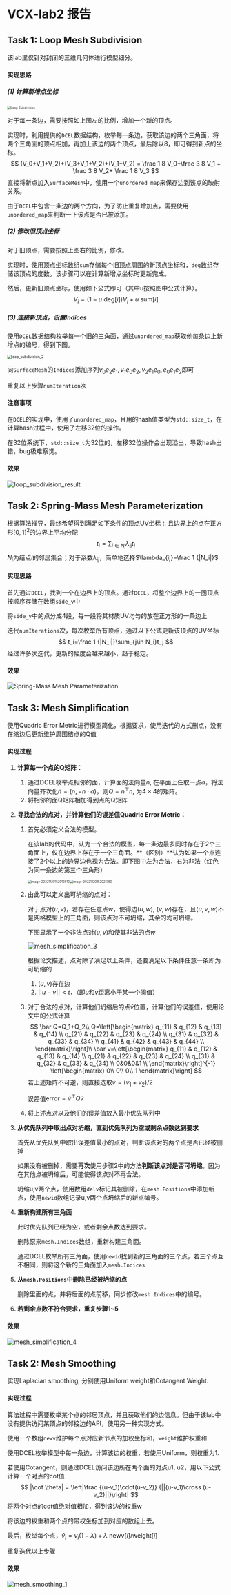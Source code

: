 # VCX-lab2 报告

## Task 1: Loop Mesh Subdivision

该lab里仅针对封闭的三维几何体进行模型细分。

#### 实现思路

##### (1) 计算新增点坐标

<img src="./report_image/loop_subdivision_1.png" alt="Loop Subdivision" style="zoom: 50%;" />

对于每一条边，需要按照如上图左的比例，增加一个新的顶点。

实现时，利用提供的```DCEL```数据结构，枚举每一条边，获取该边的两个三角面，将两个三角面的顶点相加，再加上该边的两个顶点，最后除以8，即可得到新点的坐标。
$$
(V_0+V_1+V_2)+(V_3+V_1+V_2)+(V_1+V_2) = \frac 1 8 V_0+\frac 3 8 V_1 + \frac 3 8 V_2+ \frac 1 8 V_3
$$
直接将新点加入```SurfaceMesh```中，使用一个```unordered_map```来保存边到该点的映射关系。

由于```DCEL```中包含一条边的两个方向，为了防止重复增加点，需要使用```unordered_map```来判断一下该点是否已被添加。

##### (2) 修改旧顶点坐标

对于旧顶点，需要按照上图右的比例，修改。

实现时，使用顶点坐标数组```sum```存储每个旧顶点周围的新顶点坐标和，```deg```数组存储该顶点的度数。该步骤可以在计算新增点坐标时更新完成。

然后，更新旧顶点坐标，使用如下公式即可（其中u按照图中公式计算）。
$$
V_i = (1-u\ \text{deg}[i])V_i+u\ \text{sum}[i]
$$

##### (3) 连接新顶点，设置Indices

使用```DCEL```数据结构枚举每一个旧的三角面，通过```unordered_map```获取他每条边上新增点的编号，得到下图。

<img src="./report_image/loop_subdivision_2.png" alt="loop_subdivision_2" style="zoom:60%;" />

向```SurfaceMesh```的```Indices```添加序列$v_0e_2e_1,v_1e_0e_2,v_2e_1e_0,e_0e_1e_2$即可



重复以上步骤```numIteration```次

#### 注意事项

在```DCEL```的实现中，使用了```unordered_map```，且用的hash值类型为```std::size_t```，在计算hash过程中，使用了左移32位的操作。

在32位系统下，```std::size_t```为32位的，左移32位操作会出现溢出，导致hash出错，bug极难察觉。

#### 效果

![loop_subdivision_result](./report_image/loop_subdivision_3.png)

## Task 2: Spring-Mass Mesh Parameterization

根据算法推导，最终希望得到满足如下条件的顶点UV坐标 $t$. 且边界上的点在正方形$[0,1]^2$的边界上平均分配
$$
t_i=\sum_{j\in N_i}\lambda_{ij}t_j
$$
$N_i$为结点$i$的邻居集合；对于系数$\lambda_{ij}$，简单地选择$\lambda_{ij}=\frac 1 {|N_i|}$

#### 实现思路

首先通过```DCEL```，找到一个在边界上的顶点。通过```DCEL```，将整个边界上的一圈顶点按顺序存储在数组```side_v```中

将```side_v```中的点分成4段，每一段将其材质UV均匀的放在正方形的一条边上

迭代```numIterations```次，每次枚举所有顶点，通过以下公式更新该顶点的UV坐标
$$
t_i=\frac 1 {|N_i|}\sum_{j\in N_i}t_j
$$
经过许多次迭代，更新的幅度会越来越小，趋于稳定。

#### 效果

![Spring-Mass Mesh Parameterization](./report_image/spring_parameterization_1.png)

## Task 3: Mesh Simplification

使用Quadric Error Metric进行模型简化，根据要求，使用迭代的方式删点，没有在缩边后更新维护周围结点的Q值

#### 实现过程

1. **计算每一个点的Q矩阵：**

   1. 通过DCEL枚举点相邻的面，计算面的法向量$n$, 在平面上任取一点$a$，将法向量齐次化$\bar n=(n,-n\cdot a)$，则$Q=n^{\top}n$, 为$4\times 4$的矩阵。
   2. 将相邻的面Q矩阵相加得到点的Q矩阵

2. **寻找合法的点对，并计算他们的误差值Quadric Error Metric：**

   1. 首先必须定义合法的模型。

      在该lab的代码中，认为一个合法的模型，每一条边最多同时存在于2个三角面上，仅在边界上存在于一个三角面。**（区别）**认为如果一个点连接了2个以上的边界边也视为合法。即下图中左为合法，右为非法（红色为同一条边的第三个三角形）

      <img src="./report_image/mesh_simplification_1.png" alt="image-20221120152012810" style="zoom:50%;" /><img src="./report_image/mesh_simplification_2.png" alt="image-20221120152021780" style="zoom:50%;" />

   2. 由此可以定义出可坍缩的点对：

      对于点对$(u,v)$，若存在任意点$w$，使得边$(u,w),\ (v,w)$存在，且$(u,v,w)$不是网格模型上的三角面，则该点对不可坍缩，其余的均可坍缩。

      下图显示了一个非法点对$(u,v)$和使其非法的点$w$

      ![mesh_simplification_3](./report_image/mesh_simplification_3.png)

      根据论文描述，点对除了满足以上条件，还要满足以下条件任意一条即为可坍缩的

      1. $(u,v)$存在边
      2. $||u-v||<t$，（即$u$和$v$距离小于某一个阈值）

   3. 对于合法的点对，计算他们坍缩后的点$\bar v$位置，计算他们的误差值，使用论文中的公式计算
      $$
      \bar Q=Q_1+Q_2\\
      Q=\left[\begin{matrix}
      q_{11} & q_{12} & q_{13} & q_{14} \\
      q_{21} & q_{22} & q_{23} & q_{24} \\
      q_{31} & q_{32} & q_{33} & q_{34} \\
      q_{41} & q_{42} & q_{43} & q_{44} \\
      \end{matrix}\right]\\
      \bar v=\left[\begin{matrix}
      q_{11} & q_{12} & q_{13} & q_{14} \\
      q_{21} & q_{22} & q_{23} & q_{24} \\
      q_{31} & q_{32} & q_{33} & q_{34} \\
      0&0&0&1 \\
      \end{matrix}\right]^{-1}
      \left[\begin{matrix}
      0\\
      0\\
      0\\
      1
      \end{matrix}\right]
      $$
      若上述矩阵不可逆，则直接选取$\bar v = (v_1+v_2)/2$

      误差值$\text{error}=\bar v^{\top}Q\bar v$

   4. 将上述点对以及他们的误差值放入最小优先队列中

3. **从优先队列中取出点对坍缩，直到优先队列为空或剩余点数达到要求**

   首先从优先队列中取出误差值最小的点对，判断该点对的两个点是否已经被删掉

   如果没有被删掉，需要**再次**使用步骤2中的方法**判断该点对是否可坍缩**。因为在其他点被坍缩后，可能使得该点对不再合法。

   坍缩u,v两个点，使用数组```delv```标记其被删除，在```mesh.Positions```中添加新点，使用```newid```数组记录u,v两个点坍缩后的新点编号。

4. **重新构建所有三角面**

   此时优先队列已经为空，或者剩余点数达到要求。

   删除原来```mesh.Indices```数组，重新构建三角面。

   通过DCEL枚举所有三角面，使用```newid```找到新的三角面的三个点，若三个点互不相同，则将这个新的三角面加入```mesh.Indices```

5. **从```mesh.Positions```中删除已经被坍缩的点**

   删除里面的点，并将后面的点前移，同步修改```mesh.Indices```中的编号。

6. **若剩余点数不符合要求，重复步骤1~5**

#### 效果

![mesh_simplification_4](./report_image/mesh_simplification_4.png)

## Task 2: Mesh Smoothing

实现Laplacian smoothing, 分别使用Uniform weight和Cotangent Weight. 

#### 实现过程

算法过程中需要枚举某个点的邻居顶点，并且获取他们的边信息。但由于该lab中没有提供访问某顶点的邻接边的API，使用另一种实现方式。

使用一个数组```newv```维护每个点对应新节点的加权坐标和，```weight```维护权重和

使用DCEL枚举模型中每一条边，计算该边的权重，若使用Uniform，则权重为1.

 若使用Cotangent，则通过DCEL访问该边所在两个面的对点u1, u2，用以下公式计算一个对点的cot值
$$
|\cot \theta| = \left|\frac {(u-v_1)\cdot(u-v_2)} {||(u-v_1)\cross (u-v_2)||}\right|
$$
将两个对点的cot值绝对值相加，得到该边的权重w

将该边的权重和两个点的带权坐标加到对应的数组上去。

最后，枚举每个点，$\bar v_i=v_i(1-\lambda)+\lambda\ \text{newv}[i]/\text{weight}[i]$

重复迭代以上步骤

#### 效果

![mesh_smoothing_1](./report_image/mesh_smoothing_1.png)

